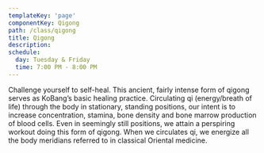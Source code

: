 ```yaml
---
templateKey: 'page'
componentKey: Qigong
path: /class/qigong
title: Qigong
description:
schedule:  
  day: Tuesday & Friday
  time: 7:00 PM - 8:00 PM
---
```


<p>Challenge yourself to self-heal. This ancient, fairly intense form of qigong serves as KoBang’s basic healing practice. Circulating qi (energy/breath of life) through the body in stationary, standing positions, our intent is to increase concentration, stamina, bone density and bone marrow production of blood cells. Even in seemingly still positions, we attain a perspiring workout doing this form of qigong. When we circulates qi, we energize all the body meridians referred to in classical Oriental medicine.</p>
